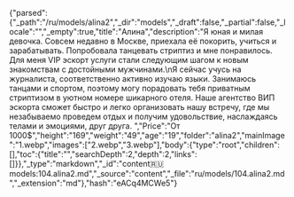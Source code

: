 {"parsed":{"_path":"/ru/models/alina2","_dir":"models","_draft":false,"_partial":false,"_locale":"","_empty":true,"title":"Алина","description":"Я юная и милая девочка. Совсем недавно в Москве, приехала её покорить, учиться и зарабатывать. Попробовала танцевать стриптиз и мне понравилось. Для меня VIP эскорт услуги стали следующим шагом к новым знакомствам с достойными мужчинами.\nЯ сейчас учусь на журналиста, соответственно активно изучаю языки. Занимаюсь танцами и спортом, поэтому могу порадовать тебя приватным стриптизом в уютном номере шикарного отеля. Наше агентство ВИП эскорта сможет быстро и легко организовать нашу встречу, где мы незабываемо проведем отдых и получим удовольствие, наслаждаясь телами и эмоциями, друг друга. ","Price":"От 1000$","height":"169","weight":"49","age":"19","folder":"alina2","mainImage":"1.webp","images":["2.webp","3.webp"],"body":{"type":"root","children":[],"toc":{"title":"","searchDepth":2,"depth":2,"links":[]}},"_type":"markdown","_id":"content:ru:models:104.alina2.md","_source":"content","_file":"ru/models/104.alina2.md","_extension":"md"},"hash":"eACq4MCWe5"}